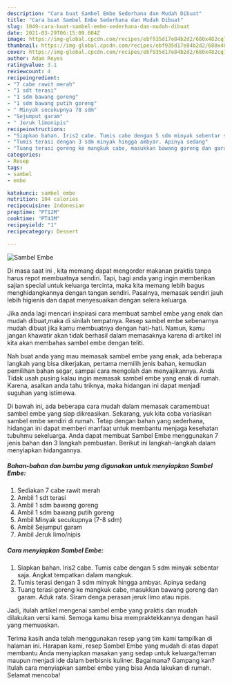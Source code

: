 ```yaml
---
description: "Cara buat Sambel Embe Sederhana dan Mudah Dibuat"
title: "Cara buat Sambel Embe Sederhana dan Mudah Dibuat"
slug: 1049-cara-buat-sambel-embe-sederhana-dan-mudah-dibuat
date: 2021-03-29T06:15:09.604Z
image: https://img-global.cpcdn.com/recipes/ebf935d17e84b2d2/680x482cq70/sambel-embe-foto-resep-utama.jpg
thumbnail: https://img-global.cpcdn.com/recipes/ebf935d17e84b2d2/680x482cq70/sambel-embe-foto-resep-utama.jpg
cover: https://img-global.cpcdn.com/recipes/ebf935d17e84b2d2/680x482cq70/sambel-embe-foto-resep-utama.jpg
author: Adam Reyes
ratingvalue: 3.1
reviewcount: 4
recipeingredient:
- "7 cabe rawit merah"
- "1 sdt terasi"
- "1 sdm bawang goreng"
- "1 sdm bawang putih goreng"
- " Minyak secukupnya 78 sdm"
- "Sejumput garam"
- " Jeruk limonipis"
recipeinstructions:
- "Siapkan bahan. Iris2 cabe. Tumis cabe dengan 5 sdm minyak sebentar saja. Angkat tempatkan dalam mangkuk."
- "Tumis terasi dengan 3 sdm minyak hingga ambyar. Apinya sedang"
- "Tuang terasi goreng ke mangkuk cabe, masukkan bawang goreng dan garam. Aduk rata. Siram denga perasan jeruk limo atau nipis."
categories:
- Resep
tags:
- sambel
- embe

katakunci: sambel embe 
nutrition: 194 calories
recipecuisine: Indonesian
preptime: "PT12M"
cooktime: "PT43M"
recipeyield: "1"
recipecategory: Dessert

---
```



![Sambel Embe](https://img-global.cpcdn.com/recipes/ebf935d17e84b2d2/680x482cq70/sambel-embe-foto-resep-utama.jpg)

Di masa  saat ini , kita memang dapat mengorder makanan praktis tanpa harus repot membuatnya sendiri. Tapi, bagi anda yang ingin memberikan sajian special untuk keluarga tercinta, maka kita memang lebih bagus menghidangkannya dengan tangan sendiri. Pasalnya, memasak sendiri jauh lebih higienis dan dapat menyesuaikan dengan selera keluarga.

Jika anda lagi mencari inspirasi cara membuat sambel embe yang enak dan mudah dibuat,maka di sinilah tempatnya. Resep sambel embe  sebenarnya mudah dibuat jika kamu membuatnya dengan hati-hati. Namun, kamu jangan khawatir akan tidak berhasil dalam memasaknya 
karena di artikel ini kita akan membahas sambel embe dengan teliti.  



Nah buat anda yang mau memasak sambel embe yang enak, ada beberapa langkah yang bisa dikerjakan, pertama memilih jenis bahan, kemudian pemilihan bahan segar, sampai cara mengolah dan menyajikannya. Anda Tidak usah pusing kalau ingin memasak sambel embe yang enak di rumah. Karena, asalkan anda  tahu triknya, maka hidangan ini dapat menjadi suguhan yang istimewa.

Di bawah ini, ada beberapa cara mudah dalam memasak caramembuat sambel embe yang siap dikreasikan. Sekarang, yuk kita coba variasikan sambel embe sendiri di rumah. Tetap dengan bahan yang sederhana, hidangan ini dapat memberi manfaat untuk membantu menjaga kesehatan tubuhmu sekeluarga. Anda dapat membuat Sambel Embe menggunakan 7 jenis bahan dan 3 langkah pembuatan. Berikut ini langkah-langkah dalam menyiapkan hidangannya.

<!--inarticleads1-->

##### Bahan-bahan dan bumbu yang digunakan untuk menyiapkan Sambel Embe:

1. Sediakan 7 cabe rawit merah
1. Ambil 1 sdt terasi
1. Ambil 1 sdm bawang goreng
1. Ambil 1 sdm bawang putih goreng
1. Ambil  Minyak secukupnya (7-8 sdm)
1. Ambil Sejumput garam
1. Ambil  Jeruk limo/nipis




<!--inarticleads2-->

##### Cara menyiapkan Sambel Embe:

1. Siapkan bahan. Iris2 cabe. Tumis cabe dengan 5 sdm minyak sebentar saja. Angkat tempatkan dalam mangkuk.
1. Tumis terasi dengan 3 sdm minyak hingga ambyar. Apinya sedang
1. Tuang terasi goreng ke mangkuk cabe, masukkan bawang goreng dan garam. Aduk rata. Siram denga perasan jeruk limo atau nipis.




Jadi, itulah artikel mengenai  sambel embe  yang praktis dan mudah dilakukan versi kami. Semoga kamu bisa mempraktekkannya dengan hasil yang memuaskan. 

Terima kasih anda telah menggunakan resep yang tim kami tampilkan di halaman ini. Harapan kami, resep  Sambel Embe yang mudah di atas dapat membantu Anda menyiapkan masakan yang sedap untuk keluarga/teman maupun menjadi ide dalam berbisnis kuliner. Bagaimana? Gampang kan? Itulah cara menyiapkan sambel embe yang bisa Anda lakukan di rumah. Selamat mencoba!

